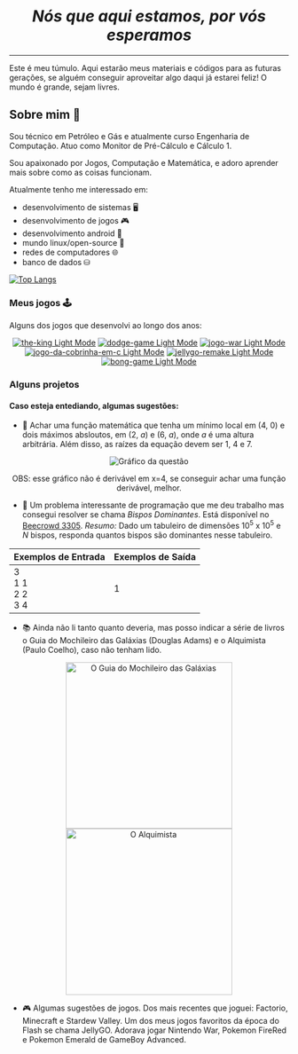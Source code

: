 <h1 align="center"><em>Nós que aqui estamos, por vós esperamos</em></h1>

---

Este é meu túmulo. Aqui estarão meus materiais e códigos para as futuras gerações, se alguém conseguir aproveitar algo daqui já estarei feliz! O mundo é grande, sejam livres.

## Sobre mim 🖖

Sou técnico em Petróleo e Gás e atualmente curso Engenharia de Computação. Atuo como Monitor de Pré-Cálculo e Cálculo 1.

Sou apaixonado por Jogos, Computação e Matemática, e adoro aprender mais sobre como as coisas funcionam.

Atualmente tenho me interessado em:
- desenvolvimento de sistemas 🖥️
- desenvolvimento de jogos 🎮
- desenvolvimento android 📱
- mundo linux/open-source 🐧
- redes de computadores 🌐
- banco de dados ⛁

[![Top Langs](https://github-readme-stats.vercel.app/api/top-langs/?username=williamdesousa&layout=compact&show_icons=true&locale=pt-br)](https://github.com/WilliamdeSousa#gh-light-mode-only)


### Meus jogos 🕹️

Alguns dos jogos que desenvolvi ao longo dos anos:

<div align=center>
  
[![the-king Light Mode](https://github-readme-stats.vercel.app/api/pin/?username=williamdesousa&repo=the-king)](https://github.com/WilliamdeSousa/the-king#gh-light-mode-only)
[![dodge-game Light Mode](https://github-readme-stats.vercel.app/api/pin/?username=williamdesousa&repo=dodge-game)](https://github.com/WilliamdeSousa/dodge-game)
[![jogo-war Light Mode](https://github-readme-stats.vercel.app/api/pin/?username=williamdesousa&repo=jogo-war)](https://github.com/WilliamdeSousa/jogo-war)
[![jogo-da-cobrinha-em-c Light Mode](https://github-readme-stats.vercel.app/api/pin/?username=williamdesousa&repo=jogo-da-cobrinha-em-c)](https://github.com/WilliamdeSousa/jogo-da-cobrinha-em-c)
[![jellygo-remake Light Mode](https://github-readme-stats.vercel.app/api/pin/?username=williamdesousa&repo=jellygo-remake)](https://github.com/WilliamdeSousa/jellygo-remake)
[![bong-game Light Mode](https://github-readme-stats.vercel.app/api/pin/?username=williamdesousa&repo=bong-game)](https://github.com/WilliamdeSousa/bong-game)

</div>

### Alguns projetos

<div align=center>
  
</div>

#### Caso esteja entediando, algumas sugestões:

- 🔢 Achar uma função matemática que tenha um mínimo local em $(4,\ 0)$ e dois máximos absloutos, em $(2,\ a)$ e $(6,\ a)$, onde $a$ é uma altura arbitrária. Além disso, as raízes da equação devem ser $1$, $4$ e $7$.

<div align="center">

  <img src="https://github.com/user-attachments/assets/508d1fa3-dd44-421d-b361-c1a8fa3fb570" alt="Gráfico da questão"></img>

  OBS: esse gráfico não é derivável em x=4, se conseguir achar uma função derivável, melhor.
</div>

- 🥇 Um problema interessante de programação que me deu trabalho mas consegui resolver se chama _Bispos Dominantes_. Está disponível no [Beecrowd 3305](https://judge.beecrowd.com/pt/problems/view/3305). _Resumo:_ Dado um tabuleiro de dimensões $10^5$ x $10^5$ e *N* bispos, responda quantos bispos são dominantes nesse tabuleiro.

<div align="center">
  
| Exemplos de Entrada |	Exemplos de Saída |
|---------------------|-------------------|
| 3 <br>1 1<br>2 2<br>3 4 | 1             |

</div>

- 📚 Ainda não li tanto quanto deveria, mas posso indicar a série de livros o Guia do Mochileiro das Galáxias (Douglas Adams) e o Alquimista (Paulo Coelho), caso não tenham lido.

<div align="center">
  
  <img src="https://github.com/user-attachments/assets/e175ab2b-5ef4-498f-9ddd-d454ceafe772" alt="O Guia do Mochileiro das Galáxias" height=300>

  <img src="https://github.com/user-attachments/assets/f1a03bd8-fcfc-446d-bd6a-e7b4462f6652" alt="O Alquimista" height=300>
</div>

- 🎮 Algumas sugestões de jogos. Dos mais recentes que joguei: Factorio, Minecraft e Stardew Valley. Um dos meus jogos favoritos da época do Flash se chama JellyGO. Adorava jogar Nintendo War, Pokemon FireRed e Pokemon Emerald de GameBoy Advanced.
 
